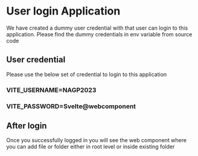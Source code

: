 # User login Application
We have created a dummy user credential with that user can login to this application.
Please find the dummy credentials in env variable from source code

## User credential
Please use the below set of credential to login to this application
### VITE_USERNAME=NAGP2023
### VITE_PASSWORD=Svelte@webcomponent

## After login
Once you successfully logged in you will see the web component where you can add file or folder either in root level or inside existing folder
